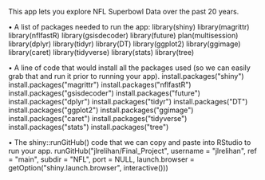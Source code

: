 This app lets you explore NFL Superbowl Data over the past 20 years.


• A list of packages needed to run the app:
library(shiny)
library(magrittr)
library(nflfastR)
library(gsisdecoder)
library(future)
plan(multisession)
library(dplyr)
library(tidyr)
library(DT)
library(ggplot2)
library(ggimage)
library(caret)
library(tidyverse)
library(stats)
library(tree)


• A line of code that would install all the packages used (so we can easily grab that and run it prior to
running your app).
install.packages("shiny")
install.packages("magrittr")
install.packages("nflfastR")
install.packages("gsisdecoder")
install.packages("future")
install.packages("dplyr")
install.packages("tidyr")
install.packages("DT")
install.packages("ggplot2")
install.packages("ggimage")
install.packages("caret")
install.packages("tidyverse")
install.packages("stats")
install.packages("tree")


• The shiny::runGitHub() code that we can copy and paste into RStudio to run your app.
runGitHub("jlrelihan/Final_Project", username = "jlrelihan", ref = "main",
          subdir = "NFL", port = NULL,
          launch.browser = getOption("shiny.launch.browser", interactive()))
